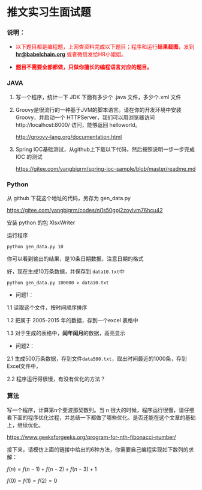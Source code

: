 # 推文实习生面试题

### 说明：

- <span style="color:red">以下题目都是编程题，上网查资料完成以下题目；程序和运行**结果截图**，发到  **hr@babelchain.org** 或者微信发给HR小姐姐。</span>

- **<span style="color:red">题目不需要全部都做，只做你擅长的编程语言对应的题目。</span>**



### JAVA

1. 写一个程序，统计一下 JDK 下面有多少个 .java 文件，多少个.xml 文件
2. Groovy是很流行的一种基于JVM的脚本语言。请在你的开发环境中安装Groovy，并启动一个 HTTPServer，我们可以用浏览器访问 http://localhost:8000/ 访问，能够返回 helloworld。

   http://groovy-lang.org/documentation.html

3. Spring IOC基础测试，从github上下载以下代码，然后按照说明一步一步完成 IOC 的测试

   https://gitee.com/yangbigrm/spring-ioc-sample/blob/master/readme.md

### Python

从 github 下载这个地址的代码，另存为 gen_data.py

https://gitee.com/yangbigrm/codes/ni1s50gpj2zoylvm76hcu42

安装 python 的包 XlsxWriter

运行程序

```
python gen_data.py 10
```

你可以看到输出的结果，是10条日期数据，注意日期的格式

好，现在生成10万条数据，并保存到 `data10.txt`中

```
python gen_data.py 100000 > data10.txt
```

- 问题1：

1.1 读取这个文件，按时间顺序排序

1.2 把属于 2005-2015 年的数据，存到一个excel 表格中

1.3 对于生成的表格中，**闰年闰月**的数据，高亮显示

- 问题2：

2.1 生成500万条数据，存到文件`data500.txt`，取出时间最近的1000条，存到Excel文件中，

2.2 程序运行得很慢，有没有优化的方法？



### 算法

写一个程序，计算第n个斐波那契数列。当 n 很大的时候，程序运行很慢，请仔细看下面的程序优化过程，并总结一下都做了哪些优化。是否还能在这个文章的基础上，继续优化。

https://www.geeksforgeeks.org/program-for-nth-fibonacci-number/

接下来，请模仿上面的链接中给出的6种方法，你需要自己编程实现如下数列的求解：

$f(n) = f(n-1)+f(n-2)+f(n-3)+1$

$f(0)=f(1)=f(2)=0​$
